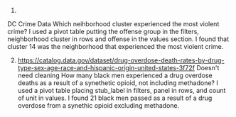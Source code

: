 1.
DC Crime Data
Which neihborhood cluster experienced the most violent crime?
I used a pivot table putting the offense group in the filters, neighborhood cluster in rows and offense in the values section. 
I found that cluster 14 was the neighborhood that experienced the most violent crime.

2. https://catalog.data.gov/dataset/drug-overdose-death-rates-by-drug-type-sex-age-race-and-hispanic-origin-united-states-3f72f
Doesn't need cleaning
How many black men experienced a drug overdose deaths as a result of a synethetic opioid, not including methadone?
I used a pivot table placing stub_label in filters, panel in rows, and count of unit in values.
I found 21 black men passed as a result of a drug overdose from a synethic opioid excluding methadone. 
